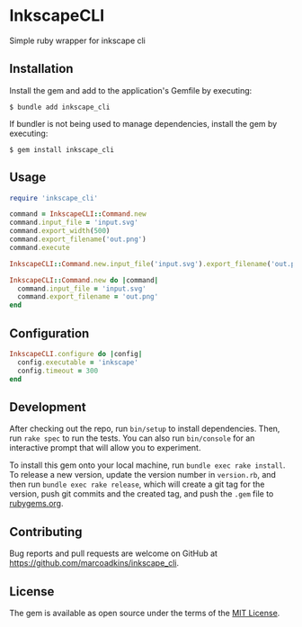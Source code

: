 # InkscapeCLI
Simple ruby wrapper for inkscape cli

## Installation

Install the gem and add to the application's Gemfile by executing:

    $ bundle add inkscape_cli

If bundler is not being used to manage dependencies, install the gem by executing:

    $ gem install inkscape_cli

## Usage
```ruby
require 'inkscape_cli'

command = InkscapeCLI::Command.new
command.input_file = 'input.svg'
command.export_width(500)
command.export_filename('out.png')
command.execute

InkscapeCLI::Command.new.input_file('input.svg').export_filename('out.png').execute

InkscapeCLI::Command.new do |command|
  command.input_file = 'input.svg'
  command.export_filename = 'out.png'
end
```

## Configuration
```ruby
InkscapeCLI.configure do |config|
  config.executable = 'inkscape'
  config.timeout = 300
end
```

## Development

After checking out the repo, run `bin/setup` to install dependencies. Then, run `rake spec` to run the tests. You can also run `bin/console` for an interactive prompt that will allow you to experiment.

To install this gem onto your local machine, run `bundle exec rake install`. To release a new version, update the version number in `version.rb`, and then run `bundle exec rake release`, which will create a git tag for the version, push git commits and the created tag, and push the `.gem` file to [rubygems.org](https://rubygems.org).

## Contributing

Bug reports and pull requests are welcome on GitHub at https://github.com/marcoadkins/inkscape_cli.

## License

The gem is available as open source under the terms of the [MIT License](https://opensource.org/licenses/MIT).
